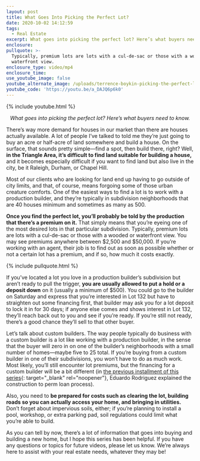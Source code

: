 ```yaml
---
layout: post
title: What Goes Into Picking the Perfect Lot?
date: 2020-10-02 14:12:59
tags:
  - Real Estate
excerpt: What goes into picking the perfect lot? Here’s what buyers need to know.
enclosure:
pullquote: >-
  Typically, premium lots are lots with a cul-de-sac or those with a wooded or
  waterfront view.
enclosure_type: video/mp4
enclosure_time:
use_youtube_image: false
youtube_alternate_image: /uploads/terrence-boykin-picking-the-perfect-lot-yt.jpg
youtube_code: 'https://youtu.be/a_DAJQ6p6k0'
---
```


{% include youtube.html %}

<p style="text-align: center;"><em>What goes into picking the perfect lot? Here’s what buyers need to know.</em></p>

There’s way more demand for houses in our market than there are houses actually available. A lot of people I’ve talked to told me they’re just going to buy an acre or half-acre of land somewhere and build a house. On the surface, that sounds pretty simple—find a spot, then build there, right? Well, **in the Triangle Area, it’s difficult to find land suitable for building a house,** and it becomes especially difficult if you want to find land but also live in the city, be it Raleigh, Durham, or Chapel Hill.&nbsp;

Most of our clients who are looking for land end up having to go outside of city limits, and that, of course, means forgoing some of those urban creature comforts. One of the easiest ways to find a lot is to work with a production builder, and they’re typically in subdivision neighborhoods that are 40 houses minimum and sometimes as many as 500.&nbsp;

**Once you find the perfect lot, you’ll probably be told by the production that there’s a premium on it.** That simply means that you’re eyeing one of the most desired lots in that particular subdivision. Typically, premium lots are lots with a cul-de-sac or those with a wooded or waterfront view. You may see premiums anywhere between $2,500 and $50,000. If you’re working with an agent, their job is to find out as soon as possible whether or not a certain lot has a premium, and if so, how much it costs exactly.&nbsp;

{% include pullquote.html %}

If you’ve located a lot you love in a production builder’s subdivision but aren’t ready to pull the trigger, **you are usually allowed to put a hold or a deposit down** on it (usually a minimum of $500). You could go to the builder on Saturday and express that you’re interested in Lot 132 but have to straighten out some financing first, that builder may ask you for a lot deposit to lock it in for 30 days; if anyone else comes and shows interest in Lot 132, they’ll reach back out to you and see if you’re ready. If you’re still not ready, there’s a good chance they’ll sell to that other buyer.&nbsp;

Let’s talk about custom builders. The way people typically do business with a custom builder is a lot like working with a production builder, in the sense that the buyer will zero in on one of the builder’s neighborhoods with a small number of homes—maybe five to 25 total. If you’re buying from a custom builder in one of their subdivisions, you won’t have to do as much work. Most likely, you’ll still encounter lot premiums, but the financing for a custom builder will be a bit different (in [the previous installment of this series](https://raleighsbestagentvlog.com/what-do-you-need-to-know-about-new-construction-financing.html){: target="_blank" rel="noopener"}, Eduardo Rodriguez explained the construction to perm loan process).&nbsp;

Also, you need to **be prepared for costs such as clearing the lot, building roads so you can actually access your home, and bringing in utilities.** Don’t forget about impervious soils, either; if you’re planning to install a pool, workshop, or extra parking pad, soil regulations could limit what you’re able to build.&nbsp;

As you can tell by now, there’s a lot of information that goes into buying and building a new home, but I hope this series has been helpful. If you have any questions or topics for future videos, please let us know. We’re always here to assist with your real estate needs, whatever they may be\!&nbsp;